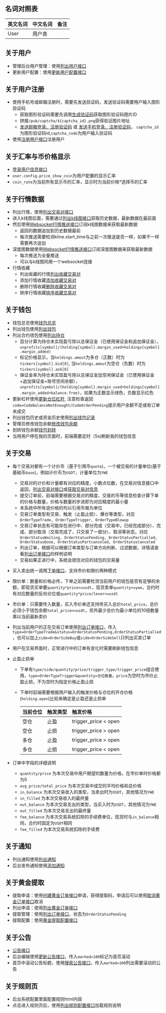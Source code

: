 ## 名词对照表
|英文名词|中文名词|备注|
|:------|:----|:--|
|User|用户表||

## 关于用户
* 管理后台用户管理：使用<a href="#api-User-SearchUser">列出用户接口</a>
* 更新用户配置：使用<a href="#api-User-UpdateUserConfig">更新用户配置接口</a>

## 关于用户注册
* 使用手机号或邮箱注册时，需要先发送验证码，发送验证码需要用户输入图形验证码
  * 获取图形验证码需要先调用<a href="#api-Captcha-NewCaptcha">生成验证码</a>获取图形验证码图片ID
  * 拼接`/pub/captcha/${captcha_id}.png`获得验证图片地址
  * <a href="#api-User-SendLoginEmail">发送邮箱登录、注册验证码</a> 或 <a href="#api-User-SendLoginPhone">发送手机登录、注册验证码</a>， `captcha_id`为图形验证码id,`captcha_code`为用户输入验证码
* 使用<a href="#api-User-RegisterUser">注册用户接口</a>注册用户

## 关于汇率与币价格显示
* <a href="#api-User-UserInfo">登录用户信息接口</a>
* `user.config.price_show_coin`为用户配置的显示汇率
* `coin_rate`为当前所有显示币的汇率，显示时为当前价格*选择币的汇率

## 关于行情数据
* 列出行情，使用<a href="#api-Market-ListSymbol">列出交易对接口</a>
* 进入k线图后面，需要通过<a href="#api-Market-ListKLine">列出k线图接口</a>获取历史数据，最新数据在最前面
* 然后使用<a href="#api-Market-WsMarket">Websocket行情推送接口</a>订阅k线图数据来获取最新数据
  * 返回的数据追加到历史数据最前
  * 每次推送需要检测kline.start_time与之前一次推送是否一样，如果不一样需要再次追加
* 深度图数据使用<a href="#api-Market-WsMarket">Websocket行情推送接口</a>订阅深度图数据来获取最新数据
  * 每次推送为全量推送
  * 可以与k线图同用一个websocket连接
* 行情收藏
  * 列出收藏的行情<a href="#api-Market-ListFavoritesSymbol">列出收藏交易对</a>
  * 添加行情收藏<a href="#api-Market-AddFavoritesSymbol">添加收藏交易对</a>
  * 删除行情收藏<a href="#api-Market-RemoveFavoritesSymbol">删除收藏交易对</a>
  * 排序行情收藏<a href="#api-Market-SwitchFavoritesSymbol">排序收藏交易对</a>

## 关于钱包
* 钱包总览使用<a href="#api-Balance-LoadBalanceOverview">钱包总览</a>
* 列出钱包使用<a href="#api-Balance-ListBalance">列出钱包</a>
* 列出合约钱包使用<a href="#api-Balance-ListHolding">列出持仓</a>
  * 百分计算为持仓未实现盈亏除以总保证金（已使用保证金和追加保证金），`unprofits[symbol]/(holding[symbol].margin_used+holdings[symbol].margin_added)`
  * 标记价格显示，当`holdings.amout`为多仓（正数）时为`tickers[symbol].bid[0]`, 当`holdings.amout`为空仓（负数）时为`tickers[symbol].ask[0]`
  * 保证金率为持仓未实现盈亏除以总保证金加空闲保证金（已使用保证金+追加保证金+账号空闲余额），`unprofits[symbol]/(holding[symbol].margin_used+holdings[symbol].margin_added+balance.free)`，如果为正数显示绿色，负数显示红色
* 更新杠杆使用<a href="#api-Balance-ChangeHoldingLever">更新仓位杠杆</a>, 注意检查返回`code=CodeBalanceNotEnought/CodeOrderPending`提示用户余额不足或有订单未成交
* 列出钱包历史或资金历史使用<a href="#api-Balance-ListBalanceRecord">列出钱包记录</a>
* 管理员修改钱包余额<a href="#api-Balance-ChangeUserBalance">修改钱包余额</a>
* 划转钱包余额<a href="#api-Balance-TransferBalance">钱包划转</a>
* 当用用户停在我的页面时，前端需要定时（5s)刷新我的钱包信息

## 关于交易
* 每个交易对都有一个计价币（基于引用币`quote`)，一个被交易的计量单位(基于基础币`base`)，例如计价币为`USDT`，计量单位为`YWE`
  * 交易对的计价和计量都有对应的精度，小数点位数，在交易对信息接口中返回，<a href="#api-Market-ListSymbol">列出交易对接口</a>或<a href="#api-Market-LoadSymbol">获取交易对信息</a>
  * 提交订单前，前端需要根据交易对的精度、交易的币等信息检查计算下单的价格与数量，价格与数量的步进即为对应精度的最小量
  * 本系统中所有说价格的均以引用币做为单位
  * 交易订单类型有交易、触发（止盈止损）、爆仓等类型，对应`OrderTypeTrade, OrderTypeTrigger, OrderTypeBlowup`
  * 交易订单状态有可能存在进行中、部分完成（交易中，已经完成部分）、完成、部分取消（交易完成了，只交易了一部分）、取消等状态，对应`OrderStatusWaiting, OrderStatusPending, OrderStatusPartialled, OrderStatusDone, OrderStatusPartcanceled, OrderStatusCanceled`
  * 列出订单，根据可以根据订单类型与订单方向判断、过滤数据，详情请查看<a href="#api-Order-SearchOrder">列出订单接口</a>的样例说明
  * 交易如果正进行中，系统会锁住对应的钱包的交易量
* 买入卖出统一调用<a href="#api-Order-PlaceOrder">下单接口</a>，支持市价和限价两种模式
* 限价单：数量和价格必传，下单之前需要检测当前用户的钱包是否有足够的余额，即现货买单要`quantity*price<=usdt`，现货卖单`quantity<=ywe`，合约时有对应数量的反向仓位或`quantity*price/lever<=usdt`
* 市价单：只需要传入数量，买入市价单还支持传买入总价`total_price`，总价必须小于钱包余额`total_price<=usdt`，另外最少总价为最小单位的10倍数量乘以当前最新卖价
* 列出当前用户的正在交易订单使用<a href="#api-Order-SearchOrder">列出订单接口</a>，传入`type=OrderTypeTrade&status=OrderStatusPending,OrderStatusPartialled`，也可以加上`side=OrderSideBuy`或`side=OrderSideSell`只列出买卖订单
* 用户在交易界面时，正常进行中的订单有变化时需要刷新钱包信息
* 止盈止损单
  * 下单有`type/side/quantity/price/trigger_type/trigger_price`组合使用，`type=OrderTypeTrigger&quantity=仓位数量`，`price`为空时为市价止盈止损，不为空时为指定价格止盈止损
  * 下单时前端需要根据用户输入的触发价格与仓位的开仓价格(`holding.open`)比较来确定是止盈还是止损单

    |当前仓位|触发类型|触发价格|
    |:------|:----|:--|
    |空仓|止盈|trigger_price < open|
    |空仓|止损|trigger_price > open|
    |多仓|止盈|trigger_price > open|
    |多仓|止损|trigger_price < open|

* 订单中字段的详细说明
  * `quantity/price` 为本次交易中用户期望的数量为价格，在市价单时价格都为0
  * `avg_price/total_price` 为本次交易中成交的平均价格和总价格
  * `in_balance` 为本次交易收入的类型，当卖出时为`USDT`，其他情况为`YWE`
  * `in_filled` 为本次交易收入的最终量
  * `out_balance` 为本次交易支出的类型，当买入时为`USDT`，其他情况为`YWE`
  * `out_filled` 为本次交易支出的最终量
  * `fee_balance` 为本次交易系统扣除的手续费单位，现货时与`in_balance`相同，合约时固定为`USDT`相同
  * `fee_filled` 为本次交易系统扣除的手续费

## 关于通知
* 列出通知使用<a href="#api-Message-SearchMessage">列出通知</a>
* 后台发布通知使用<a href="#api-Message-AddMessage">添加通知</a>

## 关于黄金提取
* 提取申请：使用<a href="#api-Withdraw-CreateGoldbar">创建黄金订单接口</a>申请，获得提取码，申请后可以使用<a href="#api-Order-CancelGoldbar">取消黄金订单接口</a>取消
* 列出申请：使用<a href="#api-Withdraw-ListGoldbar">列出黄金订单接口</a>
* 提取管理：使用<a href="#api-Withdraw-ListGoldbar">列出订单接口</a>，状态为`OrderStatusPending`
* 提取配置：使用<a href="#api-Conf-ConfGoldbar">黄金提取配置接口</a>

## 关于公告
* <a href="#api-Announce">公告接口</a>
* 后台编辑使用<a href="#api-Announce-UpdateAnnounce">更新公告接口</a>，传入`marked=100`标记为首页滚动
* 首页中滚动公告标题，使用<a href="#api-Announce-SearchAnnounce">搜索公告接口</a>，传入`marked=100`列出需要滚动的公告

## 关于规则页
* 后台系统配置里面配置规则html内容
* 点击进入规则页后，使用<a href="#api-Conf-ConfRule">列出规则配置接口</a>加载规则说明